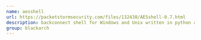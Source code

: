 ```yaml
---
name: aesshell
url: https://packetstormsecurity.com/files/132438/AESshell-0.7.html
description: backconnect shell for Windows and Unix written in python and uses AES in CBC mode in conjunction with HMAC-SHA256 for secure transport. URL : https://packetstormsecurity.com/files/132438/AESshell-0.7.html Groups : blackarch blackarch-backdoor blackarch-windows
group: blackarch
---
```

